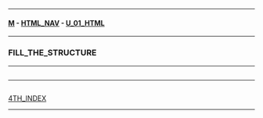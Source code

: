 
---

#### [M](https://github.com/ttltrk/TTT/blob/master/menu.md) - [HTML_NAV](https://github.com/ttltrk/TTT/tree/master/HTML/HTML_NAV.md) - [U_01_HTML](https://github.com/ttltrk/TTT/tree/master/HTML/U_01/U_01.md)

---

### FILL_THE_STRUCTURE

---

```

```

---

```

```

[4TH_INDEX](https://github.com/ttltrk/TTT/tree/master/HTML/U_01/02_HTML/4TH_INDEX.md)

---
